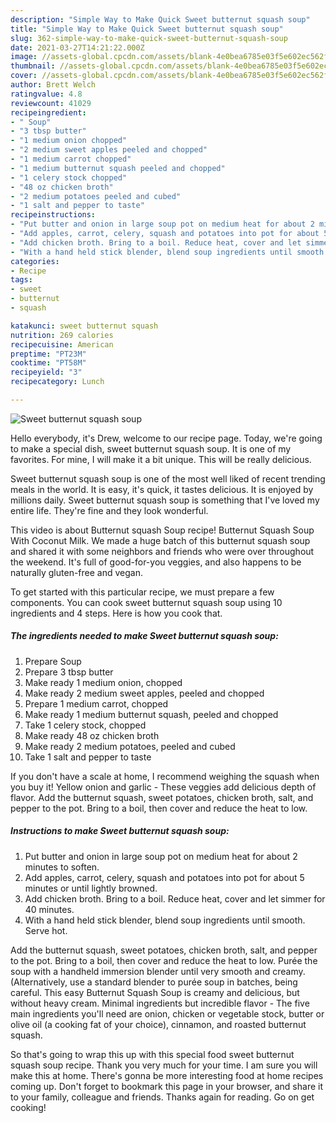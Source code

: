 ```yaml
---
description: "Simple Way to Make Quick Sweet butternut squash soup"
title: "Simple Way to Make Quick Sweet butternut squash soup"
slug: 362-simple-way-to-make-quick-sweet-butternut-squash-soup
date: 2021-03-27T14:21:22.000Z
image: //assets-global.cpcdn.com/assets/blank-4e0bea6785e03f5e602ec562f230caae08da540cada707380b4fe1bbebba43da.png
thumbnail: //assets-global.cpcdn.com/assets/blank-4e0bea6785e03f5e602ec562f230caae08da540cada707380b4fe1bbebba43da.png
cover: //assets-global.cpcdn.com/assets/blank-4e0bea6785e03f5e602ec562f230caae08da540cada707380b4fe1bbebba43da.png
author: Brett Welch
ratingvalue: 4.8
reviewcount: 41029
recipeingredient:
- " Soup"
- "3 tbsp butter"
- "1 medium onion chopped"
- "2 medium sweet apples peeled and chopped"
- "1 medium carrot chopped"
- "1 medium butternut squash peeled and chopped"
- "1 celery stock chopped"
- "48 oz chicken broth"
- "2 medium potatoes peeled and cubed"
- "1 salt and pepper to taste"
recipeinstructions:
- "Put butter and onion in large soup pot on medium heat for about 2 minutes to soften."
- "Add apples, carrot, celery, squash and potatoes into pot for about 5 minutes or until lightly browned."
- "Add chicken broth. Bring to a boil. Reduce heat, cover and let simmer for 40 minutes."
- "With a hand held stick blender, blend soup ingredients until smooth. Serve hot."
categories:
- Recipe
tags:
- sweet
- butternut
- squash

katakunci: sweet butternut squash 
nutrition: 269 calories
recipecuisine: American
preptime: "PT23M"
cooktime: "PT58M"
recipeyield: "3"
recipecategory: Lunch

---
```



![Sweet butternut squash soup](//assets-global.cpcdn.com/assets/blank-4e0bea6785e03f5e602ec562f230caae08da540cada707380b4fe1bbebba43da.png)

Hello everybody, it's Drew, welcome to our recipe page. Today, we're going to make a special dish, sweet butternut squash soup. It is one of my favorites. For mine, I will make it a bit unique. This will be really delicious.

Sweet butternut squash soup is one of the most well liked of recent trending meals in the world. It is easy, it's quick, it tastes delicious. It is enjoyed by millions daily. Sweet butternut squash soup is something that I've loved my entire life. They're fine and they look wonderful.

This video is about Butternut squash Soup recipe! Butternut Squash Soup With Coconut Milk. We made a huge batch of this butternut squash soup and shared it with some neighbors and friends who were over throughout the weekend. It&#39;s full of good-for-you veggies, and also happens to be naturally gluten-free and vegan.


To get started with this particular recipe, we must prepare a few components. You can cook sweet butternut squash soup using 10 ingredients and 4 steps. Here is how you cook that.

<!--inarticleads1-->

##### The ingredients needed to make Sweet butternut squash soup:

1. Prepare  Soup
1. Prepare 3 tbsp butter
1. Make ready 1 medium onion, chopped
1. Make ready 2 medium sweet apples, peeled and chopped
1. Prepare 1 medium carrot, chopped
1. Make ready 1 medium butternut squash, peeled and chopped
1. Take 1 celery stock, chopped
1. Make ready 48 oz chicken broth
1. Make ready 2 medium potatoes, peeled and cubed
1. Take 1 salt and pepper to taste


If you don&#39;t have a scale at home, I recommend weighing the squash when you buy it! Yellow onion and garlic - These veggies add delicious depth of flavor. Add the butternut squash, sweet potatoes, chicken broth, salt, and pepper to the pot. Bring to a boil, then cover and reduce the heat to low. 

<!--inarticleads2-->

##### Instructions to make Sweet butternut squash soup:

1. Put butter and onion in large soup pot on medium heat for about 2 minutes to soften.
1. Add apples, carrot, celery, squash and potatoes into pot for about 5 minutes or until lightly browned.
1. Add chicken broth. Bring to a boil. Reduce heat, cover and let simmer for 40 minutes.
1. With a hand held stick blender, blend soup ingredients until smooth. Serve hot.


Add the butternut squash, sweet potatoes, chicken broth, salt, and pepper to the pot. Bring to a boil, then cover and reduce the heat to low. Purée the soup with a handheld immersion blender until very smooth and creamy. (Alternatively, use a standard blender to purée soup in batches, being careful. This easy Butternut Squash Soup is creamy and delicious, but without heavy cream. Minimal ingredients but incredible flavor - The five main ingredients you&#39;ll need are onion, chicken or vegetable stock, butter or olive oil (a cooking fat of your choice), cinnamon, and roasted butternut squash. 

So that's going to wrap this up with this special food sweet butternut squash soup recipe. Thank you very much for your time. I am sure you will make this at home. There's gonna be more interesting food at home recipes coming up. Don't forget to bookmark this page in your browser, and share it to your family, colleague and friends. Thanks again for reading. Go on get cooking!
